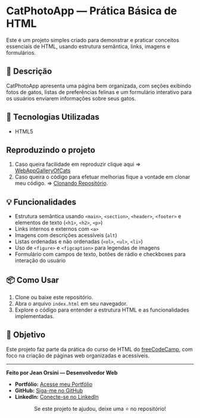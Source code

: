 # CatPhotoApp — Prática Básica de HTML

Este é um projeto simples criado para demonstrar e praticar conceitos essenciais de HTML, usando estrutura semântica, links, imagens e formulários.

## 📝 Descrição

CatPhotoApp apresenta uma página bem organizada, com seções exibindo fotos de gatos, listas de preferências felinas e um formulário interativo para os usuários enviarem informações sobre seus gatos.

## 🚀 Tecnologias Utilizadas

- HTML5

## Reproduzindo o projeto

1. Caso queira facilidade em reproduzir clique aqui => [WebAppGalleryOfCats](https://jeeanorsini.github.io/Portfolio/FreeCodeCamp_Projects/WebAppGalleryOfCats)
2. Caso queira o código para efetuar melhorias fique a vontade em clonar meu código. => [Clonando Repositório](https://docs.github.com/pt/repositories/creating-and-managing-repositories/cloning-a-repository).

## 💡 Funcionalidades

- Estrutura semântica usando `<main>`, `<section>`, `<header>`, `<footer>` e elementos de texto (`<h1>`, `<h2>`, `<p>`)  
- Links internos e externos com `<a>`  
- Imagens com descrições acessíveis (`alt`)  
- Listas ordenadas e não ordenadas (`<ol>`, `<ul>`, `<li>`)  
- Uso de `<figure>` e `<figcaption>` para legendas de imagens  
- Formulário com campos de texto, botões de rádio e checkboxes para interação do usuário  

## 📦 Como Usar

1. Clone ou baixe este repositório.  
2. Abra o arquivo `index.html` em seu navegador.  
3. Explore o código para entender a estrutura HTML e as funcionalidades implementadas.  

## 🎯 Objetivo

Este projeto faz parte da prática do curso de HTML do [freeCodeCamp](https://www.freecodecamp.org/), com foco na criação de páginas web organizadas e acessíveis.

---

**Feito por Jean Orsini — Desenvolvedor Web**

* **Portfólio:** [Acesse meu Portfólio](https://jeeanorsini.github.io/Portfolio/)
* **GitHub:** [Siga-me no GitHub](https://github.com/jeeanorsini)
* **LinkedIn:** [Conecte-se no LinkedIn](https://www.linkedin.com/in/jeeanorsini/)

<div align="center">
    Se este projeto te ajudou, deixe uma ⭐ no repositório!
</div>
